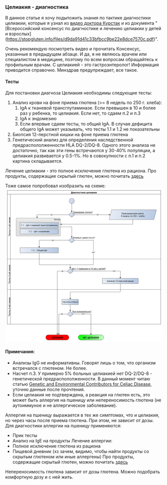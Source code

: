 ### Целиакия - диагностика

В данное статье я хочу подытожить знания по тактике диагностики целиакии, которые я узнал из [видео доктора Курстак](https://www.youtube.com/watch?v=qn1ThNpopGE) и из документа "[Всероссийский консенсус по диагностике и лечению целиакии у детей и взрослых] (https://stopgluten.info/files/d9da91d41c33bfbcc9be22e8dce7570c.pdf)".

Очень рекомендую посмотреть видео и прочитать Консенсус, указанные в предыдущем абзаце. И да, я не являюсь врачем или специалистом в медицине, поэтому по всем вопросам обращайтесь к профильным врачам. С целиакией - это гастроэнтеролог! Информация приводится справочно. Минздрав предупреждает, все такое.

#### Тесты
Для постановки диагноза Целиакия необходимы следующие тесты:
1. Анализ крови на фоне приема глютена (>= 8 недель по 250 г. хлеба):
    1. IgA к тканевой трансглутаминазе. Если превышен в 10 и более раз у ребенка, то целиакия. Если нет, то сдаем п.2 и п.3
    2. IgA к эндомезию
    3. Если впервые сдаем тесты, то общий IgA. В случае дефицита общего IgA может указывать, что тесты 1.1 и 1.2 не показательны
2. Биопсия 12-перстной кишки на фоне приема глютена
3. Генетический анализ для определения наследственной предраспололженности HLA DQ-2/DQ-8. Одного этого анализа не достаточно, так как эти гены встречаются у 30-40% популяции, а целиакия развивается у 0.5-1%. Но в совокупности с п.1 и п.2 картина складывается.

Лечение целиакии - это полное исключение глютена из рациона.
Про продукты, содержащие скрытый глютен, можно почитать [здесь](silent_gluten.md)

Тоже самое попробовал изобразить на схеме:
![](img/celiac_diagnostic.png)

#### Примечания:
- Анализы IgG не информативны. Говорят лишь о том, что организм встречался с глютеном. Не более.
- Насчет п.3. У примерно 5% больных целиакией нет DQ-2/DQ-8 - генетической предраспололженности. В данный момент читаю статью [Genetic and Environmental Contributors for Celiac Disease](https://link.springer.com/article/10.1007%2Fs11882-019-0871-5), уточню данные после прочтения.
- Если целиакия не подтверждена, а реакция на глютен есть, это может быть аллергия на пшеницу или непереносимость глютена (не аутоиммуное и не аллергическое заболевание).

Аллергия на пшеницу выражается в тех же симптомах, что и целиакия, но через часы после приема глютена. При этом, не зависит от дозы.
Для диагностики аллергии на пшеницу применяются:
- Прик тесты
- Анализ на IgE на продукты
Лечение аллергии:
- Полное исключение глютена из рациона
- Пищевой дневник (хз зачем, видимо, чтобы найти продукты со скрытым глютеном или иные аллергены)
Про продукты, содержащие скрытый глютен, можно почитать [здесь](silent_gluten.md)

Непереносимость глютена зависит от дозы глютена. Можно подобрать комфортную дозу и с ней жить.
